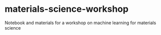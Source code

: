 # materials-science-workshop
Notebook and materials for a workshop on machine learning for materials science

